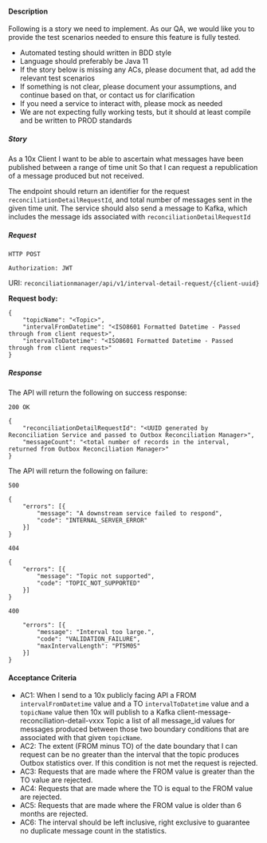 #### Description 
Following is a story we need to implement. As our QA, we would like you to provide the test scenarios needed to ensure this feature is fully tested.
- Automated testing should written in BDD style
- Language should preferably be Java 11
- If the story below is missing any ACs, please document that, ad add the relevant test scenarios
- If something is not clear, please document your assumptions, and continue based on that, or contact us for clarification
- If you need a service to interact with, please mock as needed
- We are not expecting fully working tests, but it should at least compile and be written to PROD standards       
 
##### Story
As a 10x Client
I want to be able to ascertain what messages have been published between a range of time unit
So that I can request a republication of a message produced but not received.

The endpoint should return an identifier for the request ```reconciliationDetailRequestId```, and total number of messages sent in the given time unit.
The service should also send a message to Kafka, which includes the message ids associated with ```reconciliationDetailRequestId```   


##### Request
```HTTP POST```

```Authorization: JWT```

URI: ```reconciliationmanager/api/v1/interval-detail-request/{client-uuid}```

<strong>Request body:</strong>

```
{
    "topicName": "<Topic>",
    "intervalFromDatetime": "<ISO8601 Formatted Datetime - Passed through from client request>",
    "intervalToDatetime": "<ISO8601 Formatted Datetime - Passed through from client request>"
}
```

##### Response
The API will return the following on success response:

```200 OK```
```
{
    "reconciliationDetailRequestId": "<UUID generated by Reconciliation Service and passed to Outbox Reconciliation Manager>",
    "messageCount": "<total number of records in the interval, returned from Outbox Reconciliation Manager>"
}
```


The API will return the following on failure:

```500```
```
{
    "errors": [{
        "message": "A downstream service failed to respond",
        "code": "INTERNAL_SERVER_ERROR"
    }]
}
```
```404```
```
{
    "errors": [{
        "message": "Topic not supported",
        "code": "TOPIC_NOT_SUPPORTED"
    }]
}
```

```400```

```{
    "errors": [{
        "message": "Interval too large.",
        "code": "VALIDATION_FAILURE",
        "maxIntervalLength": "PT5M0S"
    }]
}
```

#### Acceptance Criteria
- AC1: When I send to a 10x publicly facing API a FROM ```intervalFromDatetime``` value and a TO ```intervalToDatetime``` value and a ```topicName``` value then 10x will publish to a Kafka client-message-reconciliation-detail-vxxx Topic a list of all message_id values for messages produced between those two boundary conditions that are associated with that given ```topicName```.
- AC2: The extent (FROM minus TO) of the date boundary that I can request can be no greater than the interval that the topic produces Outbox statistics over. If this condition is not met the request is rejected.
- AC3: Requests that are made where the FROM value is greater than the TO value are rejected.
- AC4: Requests that are made where the TO is equal to the FROM value are rejected.
- AC5: Requests that are made where the FROM value is older than 6 months are rejected.
- AC6: The interval should be left inclusive, right exclusive to guarantee no duplicate message count in the statistics.


